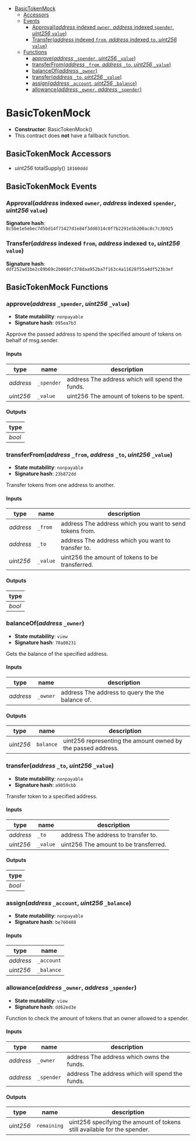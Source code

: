 * [BasicTokenMock](#basictokenmock)
  * [Accessors](#basictokenmock-accessors)
  * [Events](#basictokenmock-events)
    * [Approval(*address* indexed `owner`, *address* indexed `spender`, *uint256* `value`)](#approvaladdress-indexed-owner-address-indexed-spender-uint256-value)
    * [Transfer(*address* indexed `from`, *address* indexed `to`, *uint256* `value`)](#transferaddress-indexed-from-address-indexed-to-uint256-value)
  * [Functions](#basictokenmock-functions)
    * [approve(*address* `_spender`, *uint256* `_value`)](#approveaddress-_spender-uint256-_value)
    * [transferFrom(*address* `_from`, *address* `_to`, *uint256* `_value`)](#transferfromaddress-_from-address-_to-uint256-_value)
    * [balanceOf(*address* `_owner`)](#balanceofaddress-_owner)
    * [transfer(*address* `_to`, *uint256* `_value`)](#transferaddress-_to-uint256-_value)
    * [assign(*address* `_account`, *uint256* `_balance`)](#assignaddress-_account-uint256-_balance)
    * [allowance(*address* `_owner`, *address* `_spender`)](#allowanceaddress-_owner-address-_spender)

# BasicTokenMock

- **Constructor**: BasicTokenMock()
- This contract does **not** have a fallback function.

## BasicTokenMock Accessors

* *uint256* totalSupply() `18160ddd`

## BasicTokenMock Events

### Approval(*address* indexed `owner`, *address* indexed `spender`, *uint256* `value`)

**Signature hash**: `8c5be1e5ebec7d5bd14f71427d1e84f3dd0314c0f7b2291e5b200ac8c7c3b925`

### Transfer(*address* indexed `from`, *address* indexed `to`, *uint256* `value`)

**Signature hash**: `ddf252ad1be2c89b69c2b068fc378daa952ba7f163c4a11628f55a4df523b3ef`

## BasicTokenMock Functions

### approve(*address* `_spender`, *uint256* `_value`)

- **State mutability**: `nonpayable`
- **Signature hash**: `095ea7b3`

Approve the passed address to spend the specified amount of tokens on behalf of msg.sender.

#### Inputs

| type      | name       | description                                     |
| --------- | ---------- | ----------------------------------------------- |
| *address* | `_spender` | address The address which will spend the funds. |
| *uint256* | `_value`   | uint256 The amount of tokens to be spent.       |

#### Outputs

| type   |
| ------ |
| *bool* |

### transferFrom(*address* `_from`, *address* `_to`, *uint256* `_value`)

- **State mutability**: `nonpayable`
- **Signature hash**: `23b872dd`

Transfer tokens from one address to another.

#### Inputs

| type      | name     | description                                             |
| --------- | -------- | ------------------------------------------------------- |
| *address* | `_from`  | address The address which you want to send tokens from. |
| *address* | `_to`    | address The address which you want to transfer to.      |
| *uint256* | `_value` | uint256 the amount of tokens to be transferred.         |

#### Outputs

| type   |
| ------ |
| *bool* |

### balanceOf(*address* `_owner`)

- **State mutability**: `view`
- **Signature hash**: `70a08231`

Gets the balance of the specified address.

#### Inputs

| type      | name     | description                                      |
| --------- | -------- | ------------------------------------------------ |
| *address* | `_owner` | address The address to query the the balance of. |

#### Outputs

| type      | name      | description                                                  |
| --------- | --------- | ------------------------------------------------------------ |
| *uint256* | `balance` | uint256 representing the amount owned by the passed address. |

### transfer(*address* `_to`, *uint256* `_value`)

- **State mutability**: `nonpayable`
- **Signature hash**: `a9059cbb`

Transfer token to a specified address.

#### Inputs

| type      | name     | description                           |
| --------- | -------- | ------------------------------------- |
| *address* | `_to`    | address The address to transfer to.   |
| *uint256* | `_value` | uint256 The amount to be transferred. |

#### Outputs

| type   |
| ------ |
| *bool* |

### assign(*address* `_account`, *uint256* `_balance`)

- **State mutability**: `nonpayable`
- **Signature hash**: `be760488`

#### Inputs

| type      | name       |
| --------- | ---------- |
| *address* | `_account` |
| *uint256* | `_balance` |

### allowance(*address* `_owner`, *address* `_spender`)

- **State mutability**: `view`
- **Signature hash**: `dd62ed3e`

Function to check the amount of tokens that an owner allowed to a spender.

#### Inputs

| type      | name       | description                                     |
| --------- | ---------- | ----------------------------------------------- |
| *address* | `_owner`   | address The address which owns the funds.       |
| *address* | `_spender` | address The address which will spend the funds. |

#### Outputs

| type      | name        | description                                                              |
| --------- | ----------- | ------------------------------------------------------------------------ |
| *uint256* | `remaining` | uint256 specifying the amount of tokens still available for the spender. |
